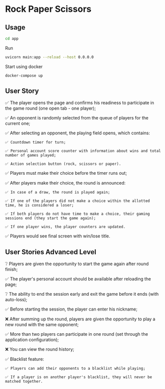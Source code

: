 # Rock Paper Scissors

## Usage
```bash
cd app
```

Run
```bash
uvicorn main:app --reload --host 0.0.0.0
```

Start using docker
```bash
docker-compose up
```


## User Story

✅ The player opens the page and confirms his readiness to participate in the game round (one open tab - one player);

✅ An opponent is randomly selected from the queue of players for the current one;

✅ After selecting an opponent, the playing field opens, which contains:

	✅ Countdown timer for turn;
	
	✅ Personal account score counter with information about wins and total number of games played;
	
	✅ Action selection button (rock, scissors or paper).

✅ Players must make their choice before the timer runs out;

✅ After players make their choice, the round is announced: 

	✅ In case of a draw, the round is played again;
	
	✅ If one of the players did not make a choice within the allotted time, he is considered a loser;
	
	✅ If both players do not have time to make a choice, their gaming sessions end (they start the game again);
	
	✅ If one player wins, the player counters are updated.

✅ Players would see final screen with win/lose title.

## User Stories Advanced Level

❔ Players are given the opportunity to start the game again after round finish;

✅ The player's personal account should be available after reloading the page;

❔ The ability to end the session early and exit the game before it ends (with auto-loss);

✅ Before starting the session, the player can enter his nickname;

❌ After summing up the round, players are given the opportunity to play a new round with the same opponent;

✅ More than two players can participate in one round (set through the application configuration);

❌ You can view the round history;

✅ Blacklist feature:

	✅ Players can add their opponents to a blacklist while playing;
	
	✅ If a player is on another player's blacklist, they will never be matched together.
